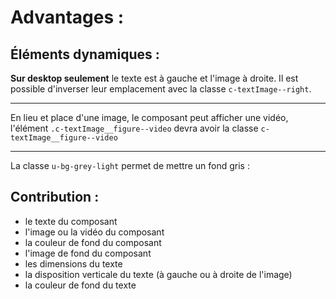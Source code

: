 # Advantages :

## Éléments dynamiques :

__Sur desktop seulement__ le texte est à gauche et l'image à droite. Il est possible d'inverser leur emplacement avec la classe `c-textImage--right`.

---

En lieu et place d'une image, le composant peut afficher une vidéo, l'élément `.c-textImage__figure--video` devra avoir la classe `c-textImage__figure--video`

---

La classe `u-bg-grey-light` permet de mettre un fond gris :


## Contribution :

+ le texte du composant
+ l'image ou la vidéo du composant
+ la couleur de fond du composant
+ l'image de fond du composant
+ les dimensions du texte
+ la disposition verticale du texte (à gauche ou à droite de l'image)
+ la couleur de fond du texte
